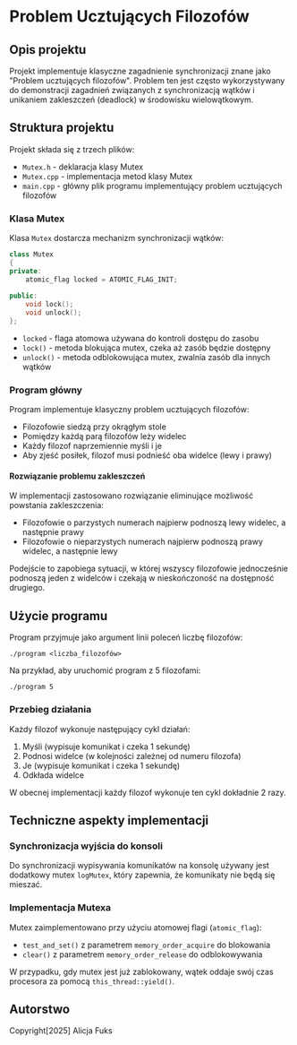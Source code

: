 # Problem Ucztujących Filozofów

## Opis projektu

Projekt implementuje klasyczne zagadnienie synchronizacji znane jako "Problem ucztujących filozofów". Problem ten jest często wykorzystywany do demonstracji zagadnień związanych z synchronizacją wątków i unikaniem zakleszczeń (deadlock) w środowisku wielowątkowym.

## Struktura projektu

Projekt składa się z trzech plików:
- `Mutex.h` - deklaracja klasy Mutex
- `Mutex.cpp` - implementacja metod klasy Mutex
- `main.cpp` - główny plik programu implementujący problem ucztujących filozofów

### Klasa Mutex

Klasa `Mutex` dostarcza mechanizm synchronizacji wątków:

```cpp
class Mutex
{
private: 
    atomic_flag locked = ATOMIC_FLAG_INIT;
    
public:
    void lock();
    void unlock();
};
```

- `locked` - flaga atomowa używana do kontroli dostępu do zasobu
- `lock()` - metoda blokująca mutex, czeka aż zasób będzie dostępny
- `unlock()` - metoda odblokowująca mutex, zwalnia zasób dla innych wątków

### Program główny

Program implementuje klasyczny problem ucztujących filozofów:
- Filozofowie siedzą przy okrągłym stole
- Pomiędzy każdą parą filozofów leży widelec
- Każdy filozof naprzemiennie myśli i je
- Aby zjeść posiłek, filozof musi podnieść oba widelce (lewy i prawy)

#### Rozwiązanie problemu zakleszczeń

W implementacji zastosowano rozwiązanie eliminujące możliwość powstania zakleszczenia:
- Filozofowie o parzystych numerach najpierw podnoszą lewy widelec, a następnie prawy
- Filozofowie o nieparzystych numerach najpierw podnoszą prawy widelec, a następnie lewy

Podejście to zapobiega sytuacji, w której wszyscy filozofowie jednocześnie podnoszą jeden z widelców i czekają w nieskończoność na dostępność drugiego.

## Użycie programu

Program przyjmuje jako argument linii poleceń liczbę filozofów:

```
./program <liczba_filozofów>
```

Na przykład, aby uruchomić program z 5 filozofami:

```
./program 5
```

### Przebieg działania

Każdy filozof wykonuje następujący cykl działań:
1. Myśli (wypisuje komunikat i czeka 1 sekundę)
2. Podnosi widelce (w kolejności zależnej od numeru filozofa)
3. Je (wypisuje komunikat i czeka 1 sekundę)
4. Odkłada widelce

W obecnej implementacji każdy filozof wykonuje ten cykl dokładnie 2 razy.

## Techniczne aspekty implementacji

### Synchronizacja wyjścia do konsoli

Do synchronizacji wypisywania komunikatów na konsolę używany jest dodatkowy mutex `logMutex`, który zapewnia, że komunikaty nie będą się mieszać.

### Implementacja Mutexa

Mutex zaimplementowano przy użyciu atomowej flagi (`atomic_flag`):
- `test_and_set()` z parametrem `memory_order_acquire` do blokowania
- `clear()` z parametrem `memory_order_release` do odblokowywania

W przypadku, gdy mutex jest już zablokowany, wątek oddaje swój czas procesora za pomocą `this_thread::yield()`.

## Autorstwo

Copyright[2025] Alicja Fuks